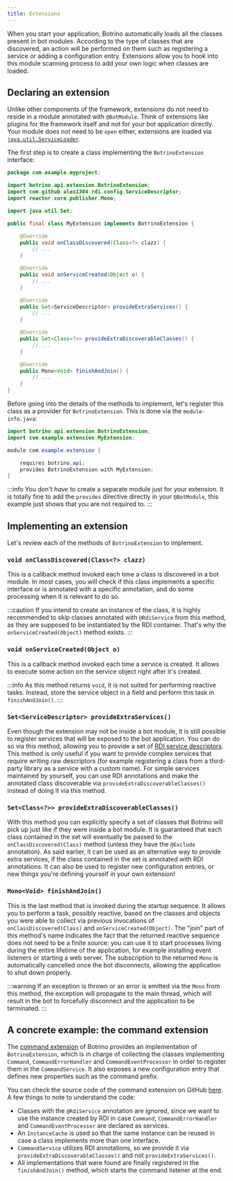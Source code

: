```yaml
---
title: Extensions
---
```


When you start your application, Botrino automatically loads all the classes present in bot modules. According to the type of classes that are discovered, an action will be performed on them such as registering a service or adding a configuration entry. Extensions allow you to hook into this module scanning process to add your own logic when classes are loaded.

## Declaring an extension

Unlike other components of the framework, extensions do not need to reside in a module annotated with `@BotModule`. Think of extensions like plugins for the framework itself and not for your bot application directly. Your module does not need to be `open` either, extensions are loaded via  [`java.util.ServiceLoader`](https://docs.oracle.com/en/java/javase/11/docs/api/java.base/java/util/ServiceLoader.html).

The first step is to create a class implementing the `BotrinoExtension` interface:

```java
package com.example.myproject;

import botrino.api.extension.BotrinoExtension;
import com.github.alex1304.rdi.config.ServiceDescriptor;
import reactor.core.publisher.Mono;

import java.util.Set;

public final class MyExtension implements BotrinoExtension {

    @Override
    public void onClassDiscovered(Class<?> clazz) {
        // ...
    }

    @Override
    public void onServiceCreated(Object o) {
        // ...
    }

    @Override
    public Set<ServiceDescriptor> provideExtraServices() {
        // ...
    }

    @Override
    public Set<Class<?>> provideExtraDiscoverableClasses() {
        // ...
    }

    @Override
    public Mono<Void> finishAndJoin() {
        // ...
    }
}
```

Before going into the details of the methods to implement, let's register this class as a provider for `BotrinoExtension`. This is done via the `module-info.java`:

```java
import botrino.api.extension.BotrinoExtension;
import com.example.extension.MyExtension;

module com.example.extension {

    requires botrino.api;
    provides BotrinoExtension with MyExtension;
}
```

:::info
You don't *have* to create a separate module just for your extension. It is totally fine to add the `provides` directive directly in your `@BotModule`, this example just shows that you are not required to.
:::

## Implementing an extension

Let's review each of the methods of `BotrinoExtension` to implement.

### `void onClassDiscovered(Class<?> clazz)`

This is a callback method invoked each time a class is discovered in a bot module. In most cases, you will check if this class implements a specific interface or is annotated with a specific annotation, and do some processing when it is relevant to do so.

:::caution
If you intend to create an instance of the class, it is highly recommended to skip classes annotated with `@RdiService` from this method, as they are supposed to be instantiated by the RDI container. That's why the `onServiceCreated(Object)` method exists.
:::

### `void onServiceCreated(Object o)`

This is a callback method invoked each time a service is created. It allows to execute some action on the service object right after it's created.

:::info
As this method returns `void`, it is not suited for performing reactive tasks. Instead, store the service object in a field and perform this task in `finishAndJoin()`.
:::

### `Set<ServiceDescriptor> provideExtraServices()`

Even though the extension may not be inside a bot module, it is still possible to register services that will be exposed to the bot application. You can do so via this method, allowing you to provide a set of [RDI service descriptors](https://alex1304.github.io/rdi/docs/service-descriptors). This method is only useful if you want to provide complex services that require writing raw descriptors (for example registering a class from a third-party library as a service with a custom name). For simple services maintained by yourself, you can use RDI annotations and make the annotated class discoverable via `provideExtraDiscoverableClasses()` instead of doing it via this method.

### `Set<Class<?>> provideExtraDiscoverableClasses()`

With this method you can explicitly specify a set of classes that Botrino will pick up just like if they were inside a bot module. It is guaranteed that each class contained in the set will eventually be passed to the `onClassDiscovered(Class)` method (unless they have the `@Exclude` annotation). As said earlier, it can be used as an alternative way to provide extra services, if the class contained in the set is annotated with RDI annotations. It can also be used to register new configuration entries, or new things you're defining yourself in your own extension!

### `Mono<Void> finishAndJoin()`

This is the last method that is invoked during the startup sequence. It allows you to perform a task, possibly reactive, based on the classes and objects you were able to collect via previous invocations of `onClassDiscovered(Class)` and `onServiceCreated(Object)`. The "join" part of this method's name indicates the fact that the returned reactive sequence does not need to be a finite source: you can use it to start processes living during the entire lifetime of the application, for example installing event listeners or starting a web server. The subscription to the returned `Mono` is automatically cancelled once the bot disconnects, allowing the application to shut down properly.

:::warning
If an exception is thrown or an error is emitted via the `Mono` from this method, the exception will propagate to the main thread, which will result in the bot to forcefully disconnect and the application to be terminated.
:::

## A concrete example: the command extension

The [command extension](command-extension/overview.md) of Botrino provides an implementation of `BotrinoExtension`, which is in charge of collecting the classes implementing `Command`, `CommandErrorHandler` and `CommandEventProcessor` in order to register them in the `CommandService`. It also exposes a new configuration entry that defines new properties such as the command prefix.

You can check the source code of the command extension on GitHub [here](https://github.com/Alex1304/botrino/blob/main/command/src/main/java/botrino/command/CommandExtension.java). A few things to note to understand the code:
* Classes with the `@RdiService` annotation are ignored, since we want to use the instance created by RDI in case `Command`, `CommandErrorHandler` and `CommandEventProcessor` are declared as services.
* An `InstanceCache` is used so that the same instance can be reused in case a class implements more than one interface.
* `CommandService` utilizes RDI annotations, so we provide it via `provideExtraDiscoverableClasses()` and not `provideExtraServices()`.
* All implementations that were found are finally registered in the `finishAndJoin()` method, which starts the command listener at the end.

